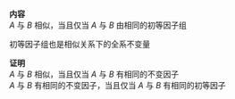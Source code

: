 **内容**  
$A$ 与 $B$ 相似，当且仅当 $A$ 与 $B$ 由相同的初等因子组  
  
初等因子组也是相似关系下的全系不变量  
  
**证明**  
$A$ 与 $B$ 相似，当且仅当 $A$ 与 $B$ 有相同的不变因子  
$A$ 与 $B$ 有相同的不变因子，当且仅当 $A$ 与 $B$ 有相同的初等因子  
